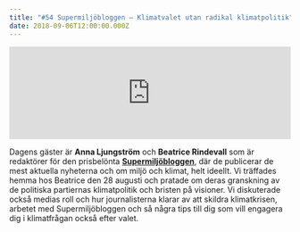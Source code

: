 ```yaml
---
title: "#54 Supermiljöbloggen – Klimatvalet utan radikal klimatpolitik"
date: 2018-09-06T12:00:00.000Z
---
```


<iframe src="https://w.soundcloud.com/player/?url=https%3A//api.soundcloud.com/tracks/496239840&amp;color=%23001665&amp;auto_play=false&amp;hide_related=false&amp;show_comments=true&amp;show_user=true&amp;show_reposts=false&amp;show_teaser=true" width="100%" height="166" frameborder="no" scrolling="no"></iframe>

Dagens gäster är **Anna Ljungström** och **Beatrice Rindevall** som är redaktörer för den prisbelönta **[Supermiljöbloggen](http://supermiljobloggen.se/)**, där de publicerar de mest aktuella nyheterna och om miljö och klimat, helt ideellt. Vi träffades hemma hos Beatrice den 28 augusti och pratade om deras granskning av de politiska partiernas klimatpolitik och bristen på visioner. Vi diskuterade också medias roll och hur journalisterna klarar av att skildra klimatkrisen, arbetet med Supermiljöbloggen och så några tips till dig som vill engagera dig i klimatfrågan också efter valet.
